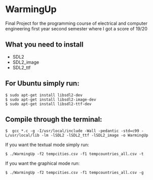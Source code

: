 # WarmingUp

Final Project for the programming course of electrical and computer engineering first year second semester where I got a score of 19/20

## What you need to install
* SDL2
* SDL2_image
* SDL2_ttf

## For Ubuntu simply run:
```
$ sudo apt-get install libsdl2-dev
$ sudo apt-get install libsdl2-image-dev
$ sudo apt-get install libsdl2-ttf-dev
```

## Compile through the terminal:
```
$  gcc *.c -g -I/usr/local/include -Wall -pedantic -std=c99 -L/usr/local/lib -lm -lSDL2 -lSDL2_ttf -lSDL2_image -o WarmingUp
```

If you want the textual mode simply run:
```
$ ./WarmingUp -f2 tempcities.csv -f1 tempcountries_all.csv -t
```

If you want the graphical mode run:
```
$ ./WarmingUp -f2 tempcities.csv -f1 tempcountries_all.csv -g
```
